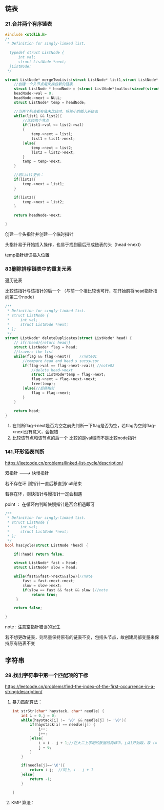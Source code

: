 ## 链表

### 21.合并两个有序链表

```c
#include <stdlib.h>
/*
 * Definition for singly-linked list.
 
  typedef struct ListNode {
      int val;
      struct ListNode *next;
  }ListNode;
 */

struct ListNode* mergeTwoLists(struct ListNode* list1,struct ListNode* list2) {
    //创建一个头节点用来存放新的链表
    struct ListNode * headNode = (struct ListNode*)malloc(sizeof(struct ListNode));
    headNode->val = 0;
    headNode->next = NULL;
    struct ListNode* temp = headNode;

    //当两个列表都有值未比较时，将较小的插入新链表
    while(list1 && list2){
        //比较两个节点
        if(list1->val <= list2->val)
        {
            temp->next = list1;
            list1 = list1->next;
        }else{
            temp->next = list2;
            list2 = list2->next;
        }
        temp = temp->next;
    }

    //若list1更长：
    if(list1){
        temp->next = list1;
    }

    if(list2){
        temp->next = list2;
    }

    return headNode->next;

}
```

创建一个头指针并创建一个临时指针 

头指针易于开始插入操作，也易于找到最后形成链表的头（head->next）

temp指针标识插入位置

### 83删除排序链表中的重复元素

遍历链表

比较该指针与该指针的后一个 （与前一个相比较也可行，在开始前将head指针指向第二个node）

```c
/**
 * Definition for singly-linked list.
 * struct ListNode {
 *     int val;
 *     struct ListNode *next;
 * };
 */
struct ListNode* deleteDuplicates(struct ListNode* head) {
    // if(!head){return head;}
    struct ListNode* flag = head;
    //travers the list
    while(flag && flag->next){    //note01
        //compare head and head's sucssusor
        if(flag->val == flag->next->val){ //note02
            //delete head->next
            struct ListNode*temp = flag->next;
            flag->next = flag->next->next;
            free(temp);
        }else{//后移指针
            flag = flag->next;
        }
    }
    
    return head;
}
```

1. 在判断flag->next是否为空之前先判断一下flag是否为空，若flag为空则flag->next没有意义，会报错
2. 比较该节点和该节点的后一个 比较的是val域而不是比较node指针

### 141.环形链表判断

https://leetcode.cn/problems/linked-list-cycle/description/



双指针 --->  快慢指针

若不存在环 则指针一直后移直到null结束

若存在环，则快指针与慢指针一定会相遇 

point ： 在循环内判断快慢指针是否会相遇即可



```c
/**
 * Definition for singly-linked list.
 * struct ListNode {
 *     int val;
 *     struct ListNode *next;
 * };
 */
bool hasCycle(struct ListNode *head) {

    if(!head) return false;

    struct ListNode* fast = head;
    struct ListNode* slow = head;

    while(fast&&fast->next&&slow){//note
        fast = fast->next->next;
        slow = slow->next;
        if(slow == fast && fast && slow )//note
            return true;
     }

    return false;

}
```

note : 注意空指针错误的发生

若不想更改链表，则尽量保持原有的链表不变，包括头节点，故创建局部变量来保持原有链表不变



## 字符串

### 28.找出字符串中第一个匹配项的下标

https://leetcode.cn/problems/find-the-index-of-the-first-occurrence-in-a-string/description/



1. 暴力匹配算法：

   ```c
   int strStr(char* haystack, char* needle) {
       int i = 0,j = 0;
       while(haystack[i] != '\0' && needle[j] != '\0'){
           if(haystack[i] == needle[j]) {
               i++;
               j++;
           }else{
               i = i - j + 1;//在大二上学期的数据结构课中，j从1开始取，故 i= i - j + 2
               j = 0;
           }
       }
   
       if(needle[j]=='\0'){
           return i-j;  //同上，i - j + 1
       }else{
           return -1;
       }
   
   }
   ```

   

​	2. KMP 算法：

```c

```















































